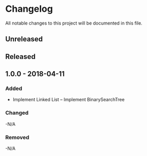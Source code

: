 # Changelog
All notable changes to this project will be documented in this file.

## Unreleased

## Released

## 1.0.0 - 2018-04-11
### Added
- Implement Linked List
– Implement BinarySearchTree
### Changed
-N/A
### Removed
-N/A
